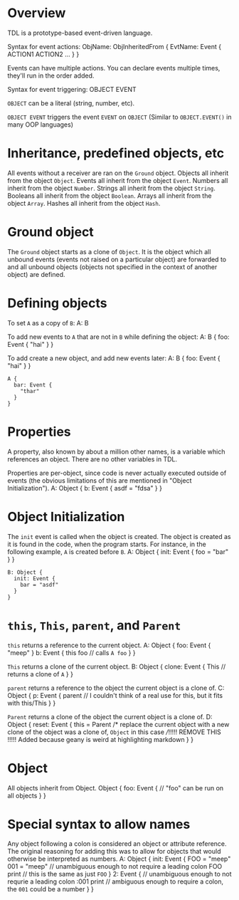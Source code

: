 # Overview

TDL is a prototype-based event-driven language.

Syntax for event actions:
    ObjName: ObjInheritedFrom {
      EvtName: Event {
        ACTION1
        ACTION2
        ...
      }
    }

Events can have multiple actions. You can declare events multiple times, they'll run in the order added.


Syntax for event triggering:
    OBJECT EVENT

`OBJECT` can be a literal (string, number, etc).

`OBJECT EVENT` triggers the event `EVENT` on `OBJECT` (Similar to `OBJECT.EVENT()` in many OOP languages)

# Inheritance, predefined objects, etc

All events without a receiver are ran on the `Ground` object.
Objects all inherit from the object `Object`.
Events all inherit from the object `Event`.
Numbers all inherit from the object `Number`.
Strings all inherit from the object `String`.
Booleans all inherit from the object `Boolean`.
Arrays all inherit from the object `Array`.
Hashes all inherit from the object `Hash`.

# Ground object

The `Ground` object starts as a clone of `Object`. It is the object which all unbound events (events not raised on a particular object) are forwarded to and all unbound objects (objects not specified in the context of another object) are defined.

# Defining objects

To set `A` as a copy of `B`:
    A: B

To add new events to `A` that are not in `B` while defining the object:
    A: B {
      foo: Event {
        "hai"
      }
    }

To add create a new object, and add new events later:
    A: B {
      foo: Event {
        "hai"
      }
    }
     
    A {
      bar: Event {
        "thar"
      }
    }

# Properties

A property, also known by about a million other names, is a variable which references an object.  There are no other variables in TDL.

Properties are per-object, since code is never actually executed outside of events (the obvious limitations of this are mentioned in "Object Initialization").
    A: Object {
      b: Event {
        asdf = "fdsa"
      }
    }

# Object Initialization

The `init` event is called when the object is created. The object is created as it is found in the code, when the program starts.
For instance, in the following example, `A` is created before `B`.
    A: Object {
      init: Event {
        foo = "bar"
      }
    }

    B: Object {
      init: Event {
        bar = "asdf"
      }
    }

# `this`, `This`, `parent`, and `Parent`

`this` returns a reference to the current object.
    A: Object {
      foo: Event {
        "meep"
      }
      b: Event {
        this foo // calls `A foo`
      }
    }

`This` returns a clone of the current object.
    B: Object {
      clone: Event {
        This // returns a clone of `A`
      }
    }

`parent` returns a reference to the object the current object is a clone of.
    C: Object {
      p: Event {
        parent // I couldn't think of a real use for this, but it fits with this/This
      }
    }

`Parent` returns a clone of the object the current object is a clone of.
    D: Object {
      reset: Event {
        this = Parent /* replace the current object with a new clone of
                         the object was a clone of, `Object` in this case */*!!!!! REMOVE THIS !!!!! Added because geany is weird at highlighting markdown
      }
    }

# Object

All objects inherit from Object. 
    Object {
      foo: Event {
        // "foo" can be run on all objects
      }
    }


# Special syntax to allow names

Any object following a colon is considered an object or attribute reference.
The original reasoning for adding this was to allow for objects that would otherwise be interpreted as numbers.
    A: Object {
      init: Event {
        FOO = "meep"
        001 = "meep" // unambiguous enough to not require a leading colon
        FOO print // this is the same as just `FOO`
      }
      2: Event { // unambiguous enough to not requrie a leading colon
        :001 print // ambiguous enough to require a colon, the `001` could be a number
      }
    }
